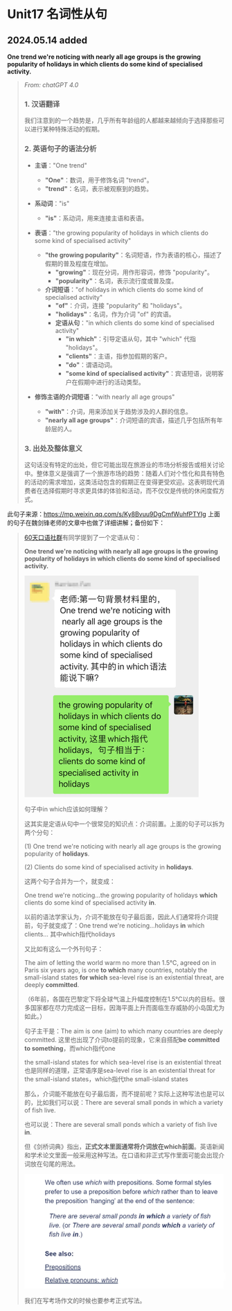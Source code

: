 # Unit17 名词性从句





## 2024.05.14 added

**One trend we're noticing with nearly all age groups is the growing popularity of holidays in which clients do some kind of specialised activity.**

> *From: chatGPT 4.0*
>
> ### 1. 汉语翻译
>
> 我们注意到的一个趋势是，几乎所有年龄组的人都越来越倾向于选择那些可以进行某种特殊活动的假期。
>
> ### 2. 英语句子的语法分析
>
> - **主语**："One trend"
>     - **"One"**：数词，用于修饰名词 "trend"。
>     - **"trend"**：名词，表示被观察到的趋势。
>
> - **系动词**："is"
>     - **"is"**：系动词，用来连接主语和表语。
>
> - **表语**："the growing popularity of holidays in which clients do some kind of specialised activity"
>     - **"the growing popularity"**：名词短语，作为表语的核心，描述了假期的普及程度在增加。
>         - **"growing"**：现在分词，用作形容词，修饰 "popularity"。
>         - **"popularity"**：名词，表示流行度或普及度。
>     - **介词短语**："of holidays in which clients do some kind of specialised activity"
>         - **"of"**：介词，连接 "popularity" 和 "holidays"。
>         - **"holidays"**：名词，作为介词 "of" 的宾语。
>         - **定语从句**："in which clients do some kind of specialised activity"
>             - **"in which"**：引导定语从句，其中 "which" 代指 "holidays"。
>             - **"clients"**：主语，指参加假期的客户。
>             - **"do"**：谓语动词。
>             - **"some kind of specialised activity"**：宾语短语，说明客户在假期中进行的活动类型。
>
> - **修饰主语的介词短语**："with nearly all age groups"
>     - **"with"**：介词，用来添加关于趋势涉及的人群的信息。
>     - **"nearly all age groups"**：介词短语的宾语，描述几乎包括所有年龄层的人。
>
> ### 3. 出处及整体意义
>
> 这句话没有特定的出处，但它可能出现在旅游业的市场分析报告或相关讨论中。整体意义是强调了一个旅游市场的趋势：随着人们对个性化和具有特色的活动的需求增加，这类活动包含的假期正在变得更受欢迎。这表明现代消费者在选择假期时寻求更具体的体验和活动，而不仅仅是传统的休闲度假方式。



此句子来源：https://mp.weixin.qq.com/s/Ky8Bvuu9DgCmfWuhfPTYIg 上面的句子在魏剑锋老师的文章中也做了详细讲解；备份如下：

> [60天口语社群](http://mp.weixin.qq.com/s?__biz=MzA4MTY0NTYwMA==&mid=2651189484&idx=1&sn=eb37a37a3a7a412d008e44ec07ecdcf3&chksm=846089a3b31700b5ba1739c7171d288358a2001d87f26bd1b72a6caf0a15478065628adf2ade&scene=21#wechat_redirect)有同学提到了一个定语从句：
>
> **One trend we're noticing with nearly all age groups is the growing popularity of holidays **in which** clients do some kind of specialised activity.**
>
> <img src="./readme.assets/640-20240514125118483" alt="图片" style="zoom:50%;" />
>
> 句子中in which应该如何理解？
>
> 这其实是定语从句中一个很常见的知识点：介词前置。上面的句子可以拆为两个分句：
>
> (1) One trend we're noticing with nearly all age groups is the growing popularity of **holidays**. 
>
> (2) Clients do some kind of specialised activity in **holidays**. 
>
> 这两个句子合并为一个，就变成：
>
> One trend we're noticing…the growing popularity of holidays **which** clients do some kind of specialised activity **in**. 
>
> 以前的语法学家认为，介词不能放在句子最后面，因此人们通常将介词提前，句子就变成了：One trend we're noticing…holidays **in** which clients… 其中which指代holidays
>
> 又比如有这么一个外刊句子：
>
> The aim of letting the world warm no more than 1.5°C, agreed on in Paris six years ago, is one **to which** many countries, notably the small-island states **for which** sea-level rise is an existential threat, are deeply **committed**.
>
> （6年前，各国在巴黎定下将全球气温上升幅度控制在1.5℃以内的目标。很多国家都在尽力完成这一目标，因海平面上升而面临生存威胁的小岛国尤为如此。）
>
> 句子主干是：The aim is one (aim) to which many countries are deeply committed. 这里也出现了介词to提前的现象，它来自搭配**be committed to something**，而which指代one
>
> the small-island states for which sea-level rise is an existential threat也是同样的道理，正常语序是sea-level rise is an existential threat for the small-island states，which指代the small-island states 
>
> 那么，介词能不能放在句子最后面，而不提前呢？实际上这种写法也是可以的，比如我们可以说：There are several small ponds in which a variety of fish live.
>
> 也可以说：There are several small ponds which a variety of fish live **in**.
>
> 但《剑桥词典》指出，**正式文本里面通常将介词放在which前面**。英语新闻和学术论文里面一般采用这种写法。在口语和非正式写作里面可能会出现介词放在句尾的用法。
>
> <img src="./readme.assets/640" alt="图片" style="zoom:50%;" />
>
> 我们在写考场作文的时候也要参考正式写法。
